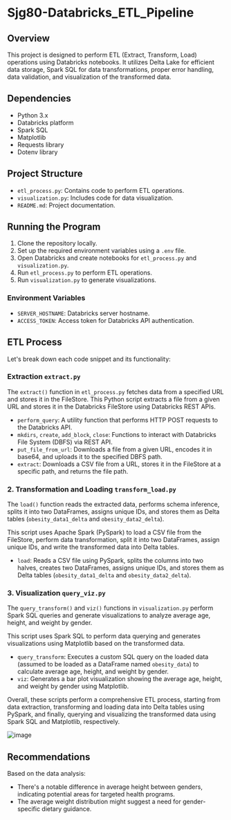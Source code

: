# Sjg80-Databricks_ETL_Pipeline

## Overview

This project is designed to perform ETL (Extract, Transform, Load) operations using Databricks notebooks. It utilizes Delta Lake for efficient data storage, Spark SQL for data transformations, proper error handling, data validation, and visualization of the transformed data.

## Dependencies

- Python 3.x
- Databricks platform
- Spark SQL
- Matplotlib
- Requests library
- Dotenv library

## Project Structure

- `etl_process.py`: Contains code to perform ETL operations.
- `visualization.py`: Includes code for data visualization.
- `README.md`: Project documentation.

## Running the Program

1. Clone the repository locally.
2. Set up the required environment variables using a `.env` file.
3. Open Databricks and create notebooks for `etl_process.py` and `visualization.py`.
4. Run `etl_process.py` to perform ETL operations.
5. Run `visualization.py` to generate visualizations.

### Environment Variables

- `SERVER_HOSTNAME`: Databricks server hostname.
- `ACCESS_TOKEN`: Access token for Databricks API authentication.

## ETL Process

Let's break down each code snippet and its functionality:


### Extraction `extract.py`

The `extract()` function in `etl_process.py` fetches data from a specified URL and stores it in the FileStore.
This Python script extracts a file from a given URL and stores it in the Databricks FileStore using Databricks REST APIs.

- `perform_query`: A utility function that performs HTTP POST requests to the Databricks API.
- `mkdirs`, `create`, `add_block`, `close`: Functions to interact with Databricks File System (DBFS) via REST API.
- `put_file_from_url`: Downloads a file from a given URL, encodes it in base64, and uploads it to the specified DBFS path.
- `extract`: Downloads a CSV file from a URL, stores it in the FileStore at a specific path, and returns the file path.

### 2. Transformation and Loading `transform_load.py`

The `load()` function reads the extracted data, performs schema inference, splits it into two DataFrames, assigns unique IDs, and stores them as Delta tables (`obesity_data1_delta` and `obesity_data2_delta`).

This script uses Apache Spark (PySpark) to load a CSV file from the FileStore, perform data transformation, split it into two DataFrames, assign unique IDs, and write the transformed data into Delta tables.

- `load`: Reads a CSV file using PySpark, splits the columns into two halves, creates two DataFrames, assigns unique IDs, and stores them as Delta tables (`obesity_data1_delta` and `obesity_data2_delta`).

### 3. Visualization `query_viz.py`
The `query_transform()` and `viz()` functions in `visualization.py` perform Spark SQL queries and generate visualizations to analyze average age, height, and weight by gender.

This script uses Spark SQL to perform data querying and generates visualizations using Matplotlib based on the transformed data.

- `query_transform`: Executes a custom SQL query on the loaded data (assumed to be loaded as a DataFrame named `obesity_data`) to calculate average age, height, and weight by gender.
- `viz`: Generates a bar plot visualization showing the average age, height, and weight by gender using Matplotlib.

Overall, these scripts perform a comprehensive ETL process, starting from data extraction, transforming and loading data into Delta tables using PySpark, and finally, querying and visualizing the transformed data using Spark SQL and Matplotlib, respectively.

![image](https://github.com/nogibjj/Sjg80-Databricks_ETL_Pipeline/assets/142270941/237bb68f-3c8f-4f50-9783-a0f85433257b)

## Recommendations

Based on the data analysis:

- There's a notable difference in average height between genders, indicating potential areas for targeted health programs.
- The average weight distribution might suggest a need for gender-specific dietary guidance.

